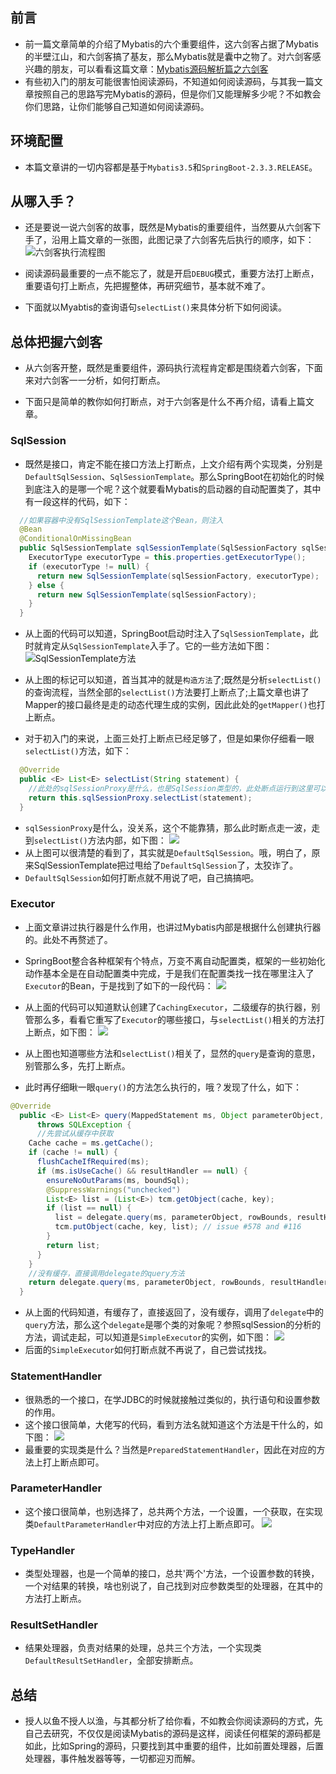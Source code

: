 
## 前言
- 前一篇文章简单的介绍了Mybatis的六个重要组件，这六剑客占据了Mybatis的半壁江山，和六剑客搞了基友，那么Mybatis就是囊中之物了。对六剑客感兴趣的朋友，可以看看这篇文章：[Mybatis源码解析篇之六剑客](https://mp.weixin.qq.com/s/lnJx0h_4Kk6fKuhptN1cdg)
- 有些初入门的朋友可能很害怕阅读源码，不知道如何阅读源码，与其我一篇文章按照自己的思路写完Mybatis的源码，但是你们又能理解多少呢？不如教会你们思路，让你们能够自己知道如何阅读源码。

## 环境配置
- 本篇文章讲的一切内容都是基于`Mybatis3.5`和`SpringBoot-2.3.3.RELEASE`。


## 从哪入手？
- 还是要说一说六剑客的故事，既然是Mybatis的重要组件，当然要从六剑客下手了，沿用上篇文章的一张图，此图记录了六剑客先后执行的顺序，如下：
  ![六剑客执行流程图](https://www.java-family.cn/BlogImage/Mybatis-%E5%85%AD%E5%89%91%E5%AE%A2/3.png)

- 阅读源码最重要的一点不能忘了，就是开启`DEBUG`模式，重要方法打上断点，重要语句打上断点，先把握整体，再研究细节，基本就不难了。

- 下面就以Myabtis的查询语句`selectList()`来具体分析下如何阅读。



## 总体把握六剑客
- 从六剑客开整，既然是重要组件，源码执行流程肯定都是围绕着六剑客，下面来对六剑客一一分析，如何打断点。

- 下面只是简单的教你如何打断点，对于六剑客是什么不再介绍，请看上篇文章。

### SqlSession
- 既然是接口，肯定不能在接口方法上打断点，上文介绍有两个实现类，分别是`DefaultSqlSession`、`SqlSessionTemplate`。那么SpringBoot在初始化的时候到底注入的是哪一个呢？这个就要看Mybatis的启动器的自动配置类了，其中有一段这样的代码，如下：
```java
  //如果容器中没有SqlSessionTemplate这个Bean，则注入
  @Bean
  @ConditionalOnMissingBean
  public SqlSessionTemplate sqlSessionTemplate(SqlSessionFactory sqlSessionFactory) {
    ExecutorType executorType = this.properties.getExecutorType();
    if (executorType != null) {
      return new SqlSessionTemplate(sqlSessionFactory, executorType);
    } else {
      return new SqlSessionTemplate(sqlSessionFactory);
    }
  }
```

- 从上面的代码可以知道，SpringBoot启动时注入了`SqlSessionTemplate`，此时就肯定从`SqlSessionTemplate`入手了。它的一些方法如下图：
  ![SqlSessionTemplate方法](https://www.java-family.cn/BlogImage/Mybatis-%E6%BA%90%E7%A0%81%E9%98%85%E8%AF%BB%E6%95%99%E5%AD%A6/1.png)

- 从上图的标记可以知道，首当其冲的就是`构造方法`了;既然是分析`selectList()`的查询流程，当然全部的`selectList()`方法要打上断点了;上篇文章也讲了Mapper的接口最终是走的动态代理生成的实例，因此此处的`getMapper()`也打上断点。

- 对于初入门的来说，上面三处打上断点已经足够了，但是如果你仔细看一眼`selectList()`方法，如下：
```java
  @Override
  public <E> List<E> selectList(String statement) {
    //此处的sqlSessionProxy是什么，也是SqlSession类型的，此处断点运行到这里可以知道，就是DefaultSqlSession实例
    return this.sqlSessionProxy.selectList(statement);
  }
```

- `sqlSessionProxy`是什么，没关系，这个不能靠猜，那么此时断点走一波，走到`selectList()`方法内部，如下图：
  ![](https://www.java-family.cn/BlogImage/Mybatis-%E6%BA%90%E7%A0%81%E9%98%85%E8%AF%BB%E6%95%99%E5%AD%A6/2.png)
- 从上图可以很清楚的看到了，其实就是`DefaultSqlSession`。哦，明白了，原来SqlSessionTemplate把过甩给了`DefaultSqlSession`了，太狡诈了。
- `DefaultSqlSession`如何打断点就不用说了吧，自己搞搞吧。

### Executor
- 上面文章讲过执行器是什么作用，也讲过Mybatis内部是根据什么创建执行器的。此处不再赘述了。
- SpringBoot整合各种框架有个特点，万变不离自动配置类，框架的一些初始化动作基本全是在自动配置类中完成，于是我们在配置类找一找在哪里注入了`Executor`的Bean，于是找到了如下的一段代码：
  ![](https://www.java-family.cn/BlogImage/Mybatis-%E6%BA%90%E7%A0%81%E9%98%85%E8%AF%BB%E6%95%99%E5%AD%A6/3.png)
- 从上面的代码可以知道默认创建了`CachingExecutor`，二级缓存的执行器，别管那么多，看看它重写了`Executor`的哪些接口，与`selectList()`相关的方法打上断点，如下图：
  ![](https://www.java-family.cn/BlogImage/Mybatis-%E6%BA%90%E7%A0%81%E9%98%85%E8%AF%BB%E6%95%99%E5%AD%A6/4.png)
- 从上图也知道哪些方法和`selectList()`相关了，显然的`query`是查询的意思，别管那么多，先打上断点。

- 此时再仔细瞅一眼`query()`的方法怎么执行的，哦？发现了什么，如下：
```java
@Override
  public <E> List<E> query(MappedStatement ms, Object parameterObject, RowBounds rowBounds, ResultHandler resultHandler, CacheKey key, BoundSql boundSql)
      throws SQLException {
      //先尝试从缓存中获取
    Cache cache = ms.getCache();
    if (cache != null) {
      flushCacheIfRequired(ms);
      if (ms.isUseCache() && resultHandler == null) {
        ensureNoOutParams(ms, boundSql);
        @SuppressWarnings("unchecked")
        List<E> list = (List<E>) tcm.getObject(cache, key);
        if (list == null) {
          list = delegate.query(ms, parameterObject, rowBounds, resultHandler, key, boundSql);
          tcm.putObject(cache, key, list); // issue #578 and #116
        }
        return list;
      }
    }
    //没有缓存，直接调用delegate的query方法
    return delegate.query(ms, parameterObject, rowBounds, resultHandler, key, boundSql);
  }
```

- 从上面的代码知道，有缓存了，直接返回了，没有缓存，调用了`delegate`中的`query`方法，那么这个`delegate`是哪个类的对象呢？参照sqlSession的分析的方法，调试走起，可以知道是`SimpleExecutor`的实例，如下图：
  ![](https://www.java-family.cn/BlogImage/Mybatis-%E6%BA%90%E7%A0%81%E9%98%85%E8%AF%BB%E6%95%99%E5%AD%A6/5.png)
- 后面的`SimpleExecutor`如何打断点就不再说了，自己尝试找找。


### StatementHandler
- 很熟悉的一个接口，在学JDBC的时候就接触过类似的，执行语句和设置参数的作用。
- 这个接口很简单，大佬写的代码，看到方法名就知道这个方法是干什么的，如下图：
  ![](https://www.java-family.cn/BlogImage/Mybatis-%E6%BA%90%E7%A0%81%E9%98%85%E8%AF%BB%E6%95%99%E5%AD%A6/6.png)
- 最重要的实现类是什么？当然是`PreparedStatementHandler`，因此在对应的方法上打上断点即可。


### ParameterHandler
- 这个接口很简单，也别选择了，总共两个方法，一个设置，一个获取，在实现类`DefaultParameterHandler`中对应的方法上打上断点即可。
  ![](https://www.java-family.cn/BlogImage/Mybatis-%E6%BA%90%E7%A0%81%E9%98%85%E8%AF%BB%E6%95%99%E5%AD%A6/7.png)


### TypeHandler
- 类型处理器，也是一个简单的接口，总共'两个'方法，一个设置参数的转换，一个对结果的转换，啥也别说了，自己找到对应参数类型的处理器，在其中的方法打上断点。


### ResultSetHandler
- 结果处理器，负责对结果的处理，总共三个方法，一个实现类`DefaultResultSetHandler`，全部安排断点。



## 总结
- 授人以鱼不授人以渔，与其都分析了给你看，不如教会你阅读源码的方式，先自己去研究，不仅仅是阅读Mybatis的源码是这样，阅读任何框架的源码都是如此，比如Spring的源码，只要找到其中重要的组件，比如前置处理器，后置处理器，事件触发器等等，一切都迎刃而解。


